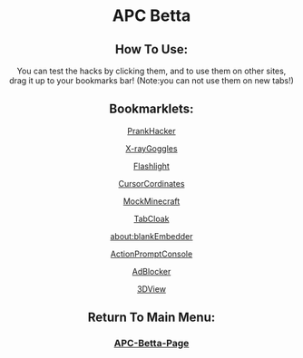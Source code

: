 <center>
<body>
<h1>
    APC Betta
    </h1>
    <h2>
        How To Use:
    </h2>
    <p>
        You can test the hacks by clicking them, and to use them on other sites, drag it up to your bookmarks bar!
        (Note:you can not use them on new tabs!)
    </p>
<h2>
    Bookmarklets:
    </h2>
        <p>
            <a href="javascript:var abc=prompt('Your CyberWall is being infiltrated!\n\tWhat action would you like to take?'); if (abc == 'Lockdown CW') {alert('Locking down CW...'); var def=prompt('Successfully locked down!\n\tWould you like to view the CW Log?');} if (def == 'Y') {alert('Loading CW Log...'); alert('\tinfiltrator detected!\n\tlocking down CW...\n\tsuccessfully locked down CW!');}">
                PrankHacker
            </a>
    </p>
    <p>
        <a href="javascript:(function () {var script=document.createElement('script');script.src='https://x-ray-goggles.mouse.org/webxray.js';script.className='webxray';script.setAttribute('data-lang','en-US');script.setAttribute('data-baseuri','https://x-ray-goggles.mouse.org');document.body.appendChild(script);}())">
            X-rayGoggles
        </a>
    </p>
    <p>
        <a href="javascript:(function(){var js=document.body.appendChild(document.createElement('script'));js.onerror=function(){alert('Sorry, the script could not be loaded.')};js.src='https://rawgit.com/Krazete/bookmarklets/master/mouselight.js'})();">
            Flashlight
        </a>
    </p>
    <p>
        <a href="javascript:document.addEventListener('mousemove',function(e)%7Blocation.hash=(window.scrollX+e.clientX)+','+(window.scrollY+e.clientY)%7D,true);">
            CursorCordinates
        </a>
    </p>
    <p>
        <a href="javascript:(function(){window.mcbmRootURI='https://luphoria.com/MCanywhere/';window.mcbmScriptURI='mcbm.min.js';window.mcbmLang='eng';var s,ss=window.mcbmRootURI+'js/mcbm-load.min.js';s=document.createElement('script');s.src=ss;document.body.appendChild(s);})();">
            MockMinecraft
        </a>
    </p>
    <p>
        <a href="javascript:document.title=prompt('Welcome to the Tab Cloak setup!\n\nEnter the title you want to set for this tab::');var icon=document.querySelector(`link[rel='icon']`);if (!icon) {icon = document.createElement('link');icon.rel='icon';};switch(prompt('What icon would you like to use?\n\n[1] Google Search\n[2] Google Drive\n[3] Custom URL\n\nPlease only enter a number!%27)){case%271%27:icon.setAttribute(%27href%27,%27https://www.google.com/favicon.ico%27);break;case%272%27:icon.setAttribute(%27href%27,%27https://ssl.gstatic.com/images/branding/product/1x/drive_2020q4_32dp.png%27);break;case%273%27:icon.setAttribute(%27href%27,prompt(%27Please enter the URL for the icon you want:%27));} document.head.appendChild(icon);">
        TabCloak
        </a>
    </p>
    <p>
        <a href="javascript: (function () {var url = prompt('Paste the link you want to be embedded into an about:blank page.', 'ex. https://example.com'); var urlObj = new window.URL(window.location.href); win = window.open(); win.document.body.style.margin = '0'; win.document.body.style.height = '100vh'; var iframe = win.document.createElement('iframe'); iframe.style.border = 'none'; iframe.style.width = '100%'; iframe.style.height = '100%'; iframe.style.margin = '0'; iframe.referrerpolicy = 'no-referrer'; iframe.allow = 'fullscreen'; iframe.src = url.toString(); win.document.body.appendChild(iframe); var script = win.document.createElement('script'); script.src = 'https://3kh0.github.io/js/main.js'; win.document.body.appendChild(script); })();">
            about:blankEmbedder
        </a>
    </p>
    <p>
        <a href="javascript:(function () { var script = document.createElement('script'); script.src='//cdn.jsdelivr.net/npm/eruda'; document.body.appendChild(script); script.onload = function () { eruda.init() } })();">
            ActionPromptConsole
        </a>
    </p>
    <p>
        <a href="javascript:(function(){    /* Ad-B-Gone: The simple bookmarklet that removes ads from web pages! Made by 3kh0. */    var selectors = [    /* By ID: */    '#sidebar-wrap', '#advert', '#xrail', '#middle-article-advert-container',    '#sponsored-recommendations', '#around-the-web', '#sponsored-recommendations',    '#taboola-content', '#taboola-below-taboola-native-thumbnails', '#inarticle_wrapper_div',    '#rc-row-container', '#ads', '#at-share-dock', '#at4-share', '#at4-follow', '#right-ads-rail',    'div#ad-interstitial', 'div#advert-article', 'div#ac-lre-player-ph',    /* By Class: */    '.ad', '.avert', '.avert__wrapper', '.middle-banner-ad', '.advertisement',    '.GoogleActiveViewClass', '.advert', '.cns-ads-stage', '.teads-inread', '.ad-banner',    '.ad-anchored', '.js_shelf_ads', '.ad-slot', '.antenna', '.xrail-content',    '.advertisement__leaderboard', '.ad-leaderboard', '.trc_rbox_outer', '.ks-recommended',    '.article-da', 'div.sponsored-stories-component', 'div.addthis-smartlayers',    'div.article-adsponsor', 'div.signin-prompt', 'div.article-bumper', 'div.video-placeholder',    'div.top-ad-container', 'div.header-ad', 'div.ad-unit', 'div.demo-block', 'div.OUTBRAIN',    'div.ob-widget', 'div.nwsrm-wrapper', 'div.announcementBar', 'div.partner-resources-block',    'div.arrow-down', 'div.m-ad', 'div.story-interrupt', 'div.taboola-recommended',    'div.ad-cluster-container', 'div.ctx-sidebar', 'div.incognito-modal', '.OUTBRAIN', '.subscribe-button',    '.ads9', '.leaderboards', '.GoogleActiveViewElement', '.mpu-container', '.ad-300x600', '.tf-ad-block',    '.sidebar-ads-holder-top', '.ads-one', '.FullPageModal__scroller',    '.content-ads-holder', '.widget-area', '.social-buttons', '.ac-player-ph',    /* Other: */    'script', 'iframe', 'video', 'aside#sponsored-recommendations', 'aside[role='banner']', 'aside',    'amp-ad', 'span[id^=ad_is_]', 'div[class*='indianapolis-optin']', 'div[id^=google_ads_iframe]',    'div[data-google-query-id]', 'section[data-response]', 'ins.adsbygoogle', 'div[data-google-query-id]',    'div[data-test-id='fullPageSignupModal']', 'div[data-test-id='giftWrap']' ];    for(let i in selectors) {        let nodesList = document.querySelectorAll(selectors[i]);        for(let i = 0; i < nodesList.length; i++) {            let el = nodesList[i];            if(el && el.parentNode)                el.parentNode.removeChild(el);        }    }})();">
            AdBlocker
        </a>
    </p>
    <p>
        <a href="javascript:(function(){var js=document.body.appendChild(document.createElement('script'));js.onerror=function(){alert('Sorry, the script could not be loaded.')};js.src='https://rawgit.com/Krazete/bookmarklets/master/tri.js'})();Flashlight">
            3DView
        </a>
    </p>
<h2>
    Return To Main Menu:
    </h2>
    <h3>
    <a href="https://dawnerror.github.io/APC-Betta-Page/">
        APC-Betta-Page
    </a>
    </h3>
